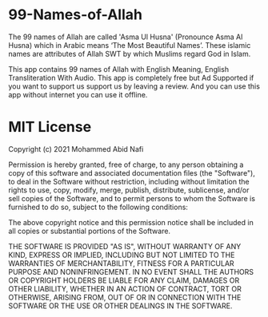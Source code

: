 # 99-Names-of-Allah

The 99 names of Allah are called 'Asma Ul Husna' (Pronounce Asma Al Husna) which in Arabic means ‘The Most Beautiful Names’. These islamic names are attributes of Allah SWT by which Muslims regard God in Islam.

This app contains 99 names of Allah with English Meaning, English Transliteration With Audio. 
This app is completely free but Ad Supported if you want to support us support us by leaving a review.
And you can use this app without internet you can use it offline.  

# MIT License

Copyright (c) 2021 Mohammed Abid Nafi

Permission is hereby granted, free of charge, to any person obtaining a copy
of this software and associated documentation files (the "Software"), to deal
in the Software without restriction, including without limitation the rights
to use, copy, modify, merge, publish, distribute, sublicense, and/or sell
copies of the Software, and to permit persons to whom the Software is
furnished to do so, subject to the following conditions:

The above copyright notice and this permission notice shall be included in all
copies or substantial portions of the Software.

THE SOFTWARE IS PROVIDED "AS IS", WITHOUT WARRANTY OF ANY KIND, EXPRESS OR
IMPLIED, INCLUDING BUT NOT LIMITED TO THE WARRANTIES OF MERCHANTABILITY,
FITNESS FOR A PARTICULAR PURPOSE AND NONINFRINGEMENT. IN NO EVENT SHALL THE
AUTHORS OR COPYRIGHT HOLDERS BE LIABLE FOR ANY CLAIM, DAMAGES OR OTHER
LIABILITY, WHETHER IN AN ACTION OF CONTRACT, TORT OR OTHERWISE, ARISING FROM,
OUT OF OR IN CONNECTION WITH THE SOFTWARE OR THE USE OR OTHER DEALINGS IN THE
SOFTWARE.
